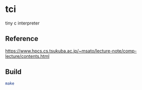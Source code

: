 # tci

tiny c interpreter  

## Reference

<https://www.hpcs.cs.tsukuba.ac.jp/~msato/lecture-note/comp-lecture/contents.html>  

## Build

```sh
make
```

